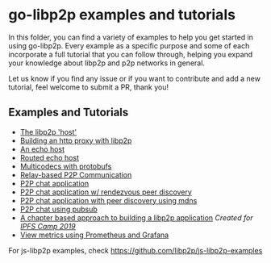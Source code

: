 # go-libp2p examples and tutorials

In this folder, you can find a variety of examples to help you get started in using go-libp2p. Every example as a specific purpose and some of each incorporate a full tutorial that you can follow through, helping you expand your knowledge about libp2p and p2p networks in general.

Let us know if you find any issue or if you want to contribute and add a new tutorial, feel welcome to submit a PR, thank you!

## Examples and Tutorials

- [The libp2p 'host'](./libp2p-host)
- [Building an http proxy with libp2p](./http-proxy)
- [An echo host](./echo)
- [Routed echo host](./routed-echo/)
- [Multicodecs with protobufs](./multipro)
- [Relay-based P2P Communication](./relay/)
- [P2P chat application](./chat)
- [P2P chat application w/ rendezvous peer discovery](./chat-with-rendezvous)
- [P2P chat application with peer discovery using mdns](./chat-with-mdns)
- [P2P chat using pubsub](./pubsub)
- [A chapter based approach to building a libp2p application](./ipfs-camp-2019/) _Created for [IPFS Camp 2019](https://github.com/ipfs/camp/tree/master/CORE_AND_ELECTIVE_COURSES/CORE_COURSE_B)_
- [View metrics using Prometheus and Grafana](./metrics-and-dashboards)

For js-libp2p examples, check https://github.com/libp2p/js-libp2p-examples
